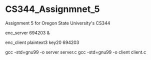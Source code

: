 # CS344_Assignmnet_5
Assignment 5 for Oregon State University's CS344




enc_server 694203 &

enc_client plaintext3 key20 694203




gcc -std=gnu99 -o server server.c
gcc -std=gnu99 -o client client.c
